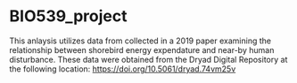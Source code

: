 # BIO539_project
This anlaysis utilizes data from collected in a 2019 paper examining the relationship between shorebird energy expendature and near-by human disturbance. 
These data were obtained from the Dryad Digital Repository at the following location: 
  https://doi.org/10.5061/dryad.74vm25v
